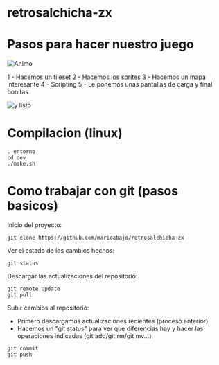 # retrosalchicha-zx

Pasos para hacer nuestro juego
==============================

![Animo](http://img.desmotivaciones.es/201012/j_74.jpg)

1 - Hacemos un tileset
2 - Hacemos los sprites
3 - Hacemos un mapa interesante
4 - Scripting
5 - Le ponemos unas pantallas de carga y final bonitas

![y listo](http://img.desmotivaciones.es/201012/havona_cat.jpg)

Compilacion (linux)
====================

```
. entorno
cd dev
./make.sh
```

Como trabajar con git (pasos basicos)
=====================================
Inicio del proyecto:
```
git clone https://github.com/marioabajo/retrosalchicha-zx
```

Ver el estado de los cambios hechos:
```
git status
```

Descargar las actualizaciones del repositorio:
```
git remote update
git pull
```

Subir cambios al repositorio:
- Primero descargamos actualizaciones recientes (proceso anterior)
- Hacemos un "git status" para ver que diferencias hay y hacer las operaciones indicadas (git add/git rm/git mv...)
```
git commit
git push
```


